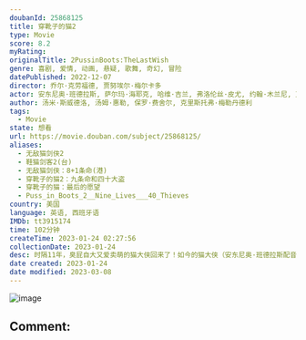 ```yaml
---
doubanId: 25868125
title: 穿靴子的猫2
type: Movie
score: 8.2
myRating: 
originalTitle: 2PussinBoots:TheLastWish
genre: 喜剧, 爱情, 动画, 悬疑, 歌舞, 奇幻, 冒险
datePublished: 2022-12-07
director: 乔尔·克劳福德, 贾努埃尔·梅尔卡多
actor: 安东尼奥·班德拉斯, 萨尔玛·海耶克, 哈维·吉兰, 弗洛伦丝·皮尤, 约翰·木兰尼, 瓦格纳·马拉, 雷·温斯顿, 萨姆森·卡约, 奥利维娅·科尔曼, 达明·乔伊·伦道夫, 安东尼·门德斯, 科迪·卡梅伦, 乔尔·克劳福德, 娜塔莉亚·克朗博尔德, 保罗·费舍尔, 贾努埃尔·梅尔卡多, 亚提米丝·帕博达尼, 詹姆斯·雷恩, 贝琪·索达罗, 康拉德·弗农, 凯莉·艾莉莎·弗拉纳根, 克里斯·米勒
author: 汤米·斯威德洛, 汤姆·惠勒, 保罗·费舍尔, 克里斯托弗·梅勒丹德利
tags:
  - Movie
state: 想看
url: https://movie.douban.com/subject/25868125/
aliases:
  - 无敌猫剑侠2
  - 鞋猫剑客2(台)
  - 无敌猫剑侠：8+1条命(港)
  - 穿靴子的猫2：九条命和四十大盗
  - 穿靴子的猫：最后的愿望
  - Puss_in_Boots_2__Nine_Lives___40_Thieves
country: 美国
language: 英语, 西班牙语
IMDb: tt3915174
time: 102分钟
createTime: 2023-01-24 02:27:56
collectionDate: 2023-01-24
desc: 时隔11年，臭屁自大又爱卖萌的猫大侠回来了！如今的猫大侠（安东尼奥·班德拉斯配音），依旧幽默潇洒又不拘小节、数次“花式送命”后，九条命如今只剩一条，于是不得不请求自己的老搭档兼“宿敌”——迷人的软爪...
date created: 2023-01-24
date modified: 2023-03-08
---
```


![image](p2885032978.jpg)

Comment:
---
